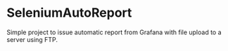 # SeleniumAutoReport
Simple project to issue automatic report from Grafana with file upload to a server using FTP.
